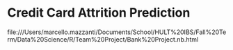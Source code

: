 # Credit Card Attrition Prediction

file:///Users/marcello.mazzanti/Documents/School/HULT%20IBS/Fall%20Term/Data%20Science/R/Team%20Project/Bank%20Project.nb.html
